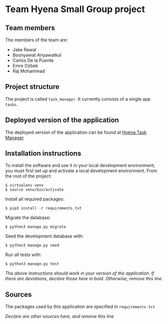 # Team Hyena Small Group project

## Team members
The members of the team are:
- Jake Rawal
- Boonyawat Ariyawatkul
- Carlos De la Puente
- Emre Ozbek
- Raj Mohammad

## Project structure
The project is called `task_manager`.  It currently consists of a single app `tasks`.

## Deployed version of the application
The deployed version of the application can be found at [Hyena Task Manager](https://jakerpppp.pythonanywhere.com)

## Installation instructions
To install the software and use it in your local development environment, you must first set up and activate a local development environment.  From the root of the project:

```
$ virtualenv venv
$ source venv/bin/activate
```

Install all required packages:

```
$ pip3 install -r requirements.txt
```

Migrate the database:

```
$ python3 manage.py migrate
```

Seed the development database with:

```
$ python3 manage.py seed
```

Run all tests with:
```
$ python3 manage.py test
```

*The above instructions should work in your version of the application.  If there are deviations, declare those here in bold.  Otherwise, remove this line.*

## Sources
The packages used by this application are specified in `requirements.txt`

*Declare are other sources here, and remove this line*
